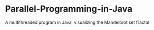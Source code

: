 # Parallel-Programming-in-Java
A multithreaded program in Java, visualizing the Mandelbrot set fractal
